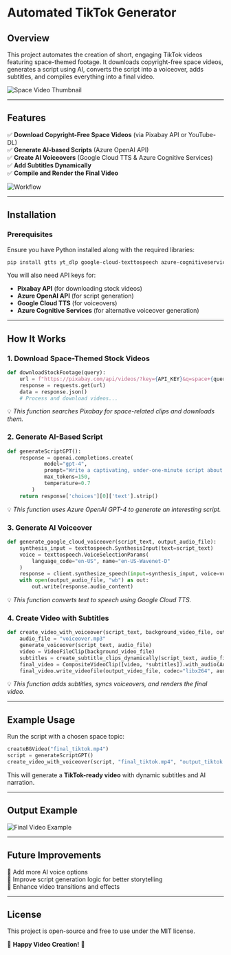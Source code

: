 # Automated TikTok Generator

## Overview
This project automates the creation of short, engaging TikTok videos featuring space-themed footage. It downloads copyright-free space videos, generates a script using AI, converts the script into a voiceover, adds subtitles, and compiles everything into a final video.

![Space Video Thumbnail](https://via.placeholder.com/800x400.png?text=Space+Video+Thumbnail)

---

## Features
✅ **Download Copyright-Free Space Videos** (via Pixabay API or YouTube-DL)  
✅ **Generate AI-based Scripts** (Azure OpenAI API)  
✅ **Create AI Voiceovers** (Google Cloud TTS & Azure Cognitive Services)  
✅ **Add Subtitles Dynamically**  
✅ **Compile and Render the Final Video**  

![Workflow](https://via.placeholder.com/800x400.png?text=Workflow+Diagram)

---

## Installation

### Prerequisites
Ensure you have Python installed along with the required libraries:
```sh
pip install gtts yt_dlp google-cloud-texttospeech azure-cognitiveservices-speech openai moviepy requests
```

You will also need API keys for:
- **Pixabay API** (for downloading stock videos)
- **Azure OpenAI API** (for script generation)
- **Google Cloud TTS** (for voiceovers)
- **Azure Cognitive Services** (for alternative voiceover generation)

---

## How It Works
### **1. Download Space-Themed Stock Videos**
```python
def downloadStockFootage(query):
    url = f"https://pixabay.com/api/videos/?key={API_KEY}&q=space+{query}&per_page=14"
    response = requests.get(url)
    data = response.json()
    # Process and download videos...
```
💡 *This function searches Pixabay for space-related clips and downloads them.*

### **2. Generate AI-Based Script**
```python
def generateScriptGPT():
    response = openai.completions.create(
            model="gpt-4",
            prompt="Write a captivating, under-one-minute script about space.",
            max_tokens=150,
            temperature=0.7
        )
    return response['choices'][0]['text'].strip()
```
💡 *This function uses Azure OpenAI GPT-4 to generate an interesting script.*

### **3. Generate AI Voiceover**
```python
def generate_google_cloud_voiceover(script_text, output_audio_file):
    synthesis_input = texttospeech.SynthesisInput(text=script_text)
    voice = texttospeech.VoiceSelectionParams(
        language_code="en-US", name="en-US-Wavenet-D"
    )
    response = client.synthesize_speech(input=synthesis_input, voice=voice, audio_config=audio_config)
    with open(output_audio_file, "wb") as out:
        out.write(response.audio_content)
```
💡 *This function converts text to speech using Google Cloud TTS.*

### **4. Create Video with Subtitles**
```python
def create_video_with_voiceover(script_text, background_video_file, output_video_file):
    audio_file = "voiceover.mp3"
    generate_voiceover(script_text, audio_file)
    video = VideoFileClip(background_video_file)
    subtitles = create_subtitle_clips_dynamically(script_text, audio_file, video.size)
    final_video = CompositeVideoClip([video, *subtitles]).with_audio(AudioFileClip(audio_file))
    final_video.write_videofile(output_video_file, codec="libx264", audio_codec="aac")
```
💡 *This function adds subtitles, syncs voiceovers, and renders the final video.*

---

## Example Usage
Run the script with a chosen space topic:
```python
createBGVideo("final_tiktok.mp4")
script = generateScriptGPT()
create_video_with_voiceover(script, "final_tiktok.mp4", "output_tiktok.mp4")
```
This will generate a **TikTok-ready video** with dynamic subtitles and AI narration.

---

## Output Example
![Final Video Example](https://via.placeholder.com/800x400.png?text=Final+Video+Preview)

---

## Future Improvements
🔹 Add more AI voice options  
🔹 Improve script generation logic for better storytelling  
🔹 Enhance video transitions and effects  

---

## License
This project is open-source and free to use under the MIT license.

🚀 **Happy Video Creation!** 🚀

